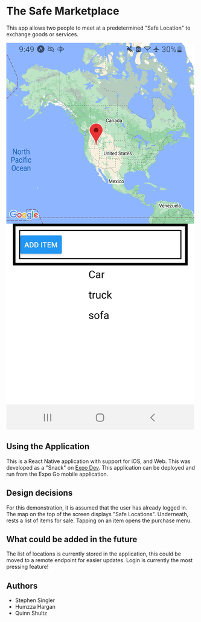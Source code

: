 # The Safe Marketplace
This app allows two people to meet at a predetermined "Safe Location" to exchange goods or services.

![alt text](https://raw.githubusercontent.com/quinnshultz/safe-t-trade/main/assets/screenshot.jpg "A screenshot of the marketplace w/ safe location map.")

## Using the Application
This is a React Native application with support for iOS, and Web. This was developed as a "Snack" on [Expo Dev](https://expo.dev/).
This application can be deployed and run from the Expo Go mobile application.

## Design decisions
For this demonstration, it is assumed that the user has already logged in. The map on the top of the screen displays "Safe Locations". Underneath, rests a list of
items for sale. Tapping on an item opens the purchase menu.

## What could be added in the future
The list of locations is currently stored in the application, this could be moved to a remote endpoint for easier updates. Login is currently the most pressing
feature!

## Authors
* Stephen Singler
* Humzza Hargan
* Quinn Shultz
